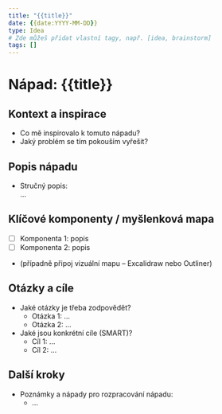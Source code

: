 ```yaml
---
title: "{{title}}"
date: {{date:YYYY-MM-DD}}
type: Idea
# Zde můžeš přidat vlastní tagy, např. [idea, brainstorm]
tags: []
---
```


# Nápad: {{title}}

## Kontext a inspirace
- Co mě inspirovalo k tomuto nápadu?
- Jaký problém se tím pokouším vyřešit?

## Popis nápadu
- Stručný popis:  
  ...

## Klíčové komponenty / myšlenková mapa
- [ ] Komponenta 1: popis
- [ ] Komponenta 2: popis
- (případně připoj vizuální mapu – Excalidraw nebo Outliner)

## Otázky a cíle
- Jaké otázky je třeba zodpovědět?
  - Otázka 1: ...
  - Otázka 2: ...
- Jaké jsou konkrétní cíle (SMART)?
  - Cíl 1: ...
  - Cíl 2: ...

## Další kroky
- Poznámky a nápady pro rozpracování nápadu:
  - ...